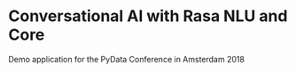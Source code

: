 # Conversational AI with Rasa NLU and Core
Demo application for the PyData Conference in Amsterdam 2018


